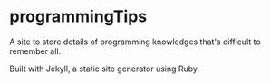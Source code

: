 # programmingTips

A site to store details of programming knowledges that's difficult
to remember all.

Built with Jekyll,
a static site generator using Ruby.

